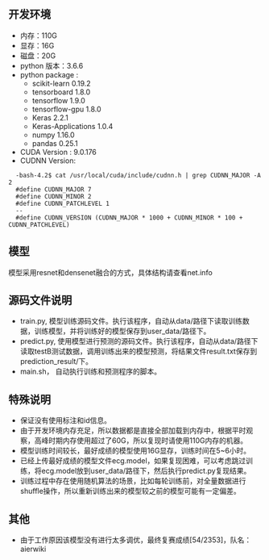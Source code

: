 ## 开发环境
* 内存：110G
* 显存：16G
* 磁盘：20G
* python 版本：3.6.6
* python package : 
  - scikit-learn            0.19.2
  - tensorboard             1.8.0
  - tensorflow              1.9.0
  - tensorflow-gpu          1.8.0
  - Keras                   2.2.1
  - Keras-Applications      1.0.4
  - numpy                   1.16.0
  - pandas                  0.25.1
 * CUDA Version : 9.0.176
 * CUDNN Version:
```
  -bash-4.2$ cat /usr/local/cuda/include/cudnn.h | grep CUDNN_MAJOR -A 2
  #define CUDNN_MAJOR 7
  #define CUDNN_MINOR 2
  #define CUDNN_PATCHLEVEL 1
  --
  #define CUDNN_VERSION (CUDNN_MAJOR * 1000 + CUDNN_MINOR * 100 + CUDNN_PATCHLEVEL)
```

## 模型
模型采用resnet和densenet融合的方式，具体结构请查看net.info

## 源码文件说明
- train.py, 模型训练源码文件。执行该程序，自动从data/路径下读取训练数据，训练模型，并将训练好的模型保存到user_data/路径下。
- predict.py, 使用模型进行预测的源码文件。执行该程序，自动从data/路径下读取testB测试数据，调用训练出来的模型预测，将结果文件result.txt保存到prediction_result/下。
- main.sh， 自动执行训练和预测程序的脚本。

## 特殊说明
- 保证没有使用标注和id信息。
- 由于开发环境内存充足，所以数据都是直接全部加载到内存中，根据平时观察，高峰时期内存使用超过了60G，所以复现时请使用110G内存的机器。
- 模型训练时间较长，最好成绩的模型使用16G显存，训练时间在5~6小时。
- 已经上传最好成绩的模型文件ecg.model，如果复现困难，可以考虑跳过训练，将ecg.model放到user_data/路径下，然后执行predict.py复现结果。
- 训练过程中存在使用随机算法的场景，比如每轮训练前，对全量数据进行shuffle操作，所以重新训练出来的模型较之前的模型可能有一定偏差。

## 其他
- 由于工作原因该模型没有进行太多调优，最终复赛成绩[54/2353]，队名：aierwiki
